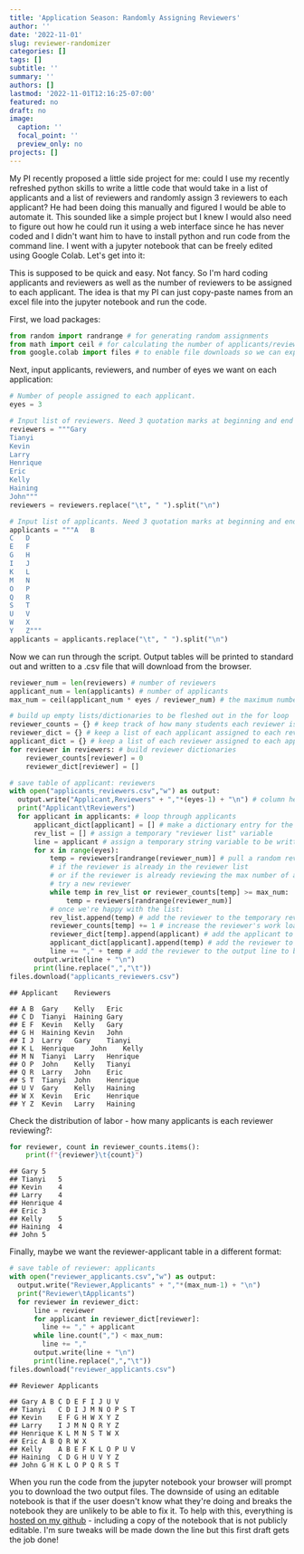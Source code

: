 ```yaml
---
title: 'Application Season: Randomly Assigning Reviewers'
author: ''
date: '2022-11-01'
slug: reviewer-randomizer
categories: []
tags: []
subtitle: ''
summary: ''
authors: []
lastmod: '2022-11-01T12:16:25-07:00'
featured: no
draft: no
image:
  caption: ''
  focal_point: ''
  preview_only: no
projects: []
---
```


My PI recently proposed a little side project for me: could I use my recently refreshed python skills to write a little code that would take in a list of applicants and a list of reviewers and randomly assign 3 reviewers to each applicant? He had been doing this manually and figured I would be able to automate it. This sounded like a simple project but I knew I would also need to figure out how he could run it using a web interface since he has never coded and I didn't want him to have to install python and run code from the command line. I went with a jupyter notebook that can be freely edited using Google Colab. Let's get into it:

This is supposed to be quick and easy. Not fancy. So I'm hard coding applicants and reviewers as well as the number of reviewers to be assigned to each applicant. The idea is that my PI can just copy-paste names from an excel file into the jupyter notebook and run the code.

First, we load packages:


```python
from random import randrange # for generating random assignments
from math import ceil # for calculating the number of applicants/reviewer
from google.colab import files # to enable file downloads so we can export .csv files
```




Next, input applicants, reviewers, and number of eyes we want on each application:


```python
# Number of people assigned to each applicant.
eyes = 3

# Input list of reviewers. Need 3 quotation marks at beginning and end of list only. Each reviewer should be on a new line.
reviewers = """Gary
Tianyi
Kevin
Larry
Henrique
Eric
Kelly
Haining
John"""
reviewers = reviewers.replace("\t", " ").split("\n")

# Input list of applicants. Need 3 quotation marks at beginning and end of list only. Each reviewer should be on a new line.
applicants = """A	B
C	D
E	F
G	H
I	J
K	L
M	N
O	P
Q	R
S	T
U	V
W	X
Y	Z"""
applicants = applicants.replace("\t", " ").split("\n")
```

Now we can run through the script. Output tables will be printed to standard out and written to a .csv file that will download from the browser.


```python
reviewer_num = len(reviewers) # number of reviewers
applicant_num = len(applicants) # number of applicants
max_num = ceil(applicant_num * eyes / reviewer_num) # the maximum number of applicants a reviewer should have to review

# build up empty lists/dictionaries to be fleshed out in the for loop
reviewer_counts = {} # keep track of how many students each reviewer is assigned
reviewer_dict = {} # keep a list of each applicant assigned to each reviewer
applicant_dict = {} # keep a list of each reviewer assigned to each applicant
for reviewer in reviewers: # build reviewer dictionaries
    reviewer_counts[reviewer] = 0
    reviewer_dict[reviewer] = []

# save table of applicant: reviewers
with open("applicants_reviewers.csv","w") as output:
  output.write("Applicant,Reviewers" + ","*(eyes-1) + "\n") # column headers
  print("Applicant\tReviewers")
  for applicant in applicants: # loop through applicants
      applicant_dict[applicant] = [] # make a dictionary entry for the applicant
      rev_list = [] # assign a temporary "reviewer list" variable
      line = applicant # assign a temporary string variable to be written at the end of the loop
      for x in range(eyes):
          temp = reviewers[randrange(reviewer_num)] # pull a random reviewer
          # if the reviewer is already in the reviewer list
          # or if the reviewer is already reviewing the max number of applicants
          # try a new reviewer
          while temp in rev_list or reviewer_counts[temp] >= max_num:
              temp = reviewers[randrange(reviewer_num)]
          # once we're happy with the list:
          rev_list.append(temp) # add the reviewer to the temporary reviewer list
          reviewer_counts[temp] += 1 # increase the reviewer's work load by 1
          reviewer_dict[temp].append(applicant) # add the applicant to the reviewer's dictionary entry
          applicant_dict[applicant].append(temp) # add the reviewer to the applicant's dictionary entry
          line += "," + temp # add the reviewer to the output line to be printed/written
      output.write(line + "\n")
      print(line.replace(",","\t"))
files.download("applicants_reviewers.csv")
```


```
## Applicant	Reviewers
```

```
## A B	Gary	Kelly	Eric
## C D	Tianyi	Haining	Gary
## E F	Kevin	Kelly	Gary
## G H	Haining	Kevin	John
## I J	Larry	Gary	Tianyi
## K L	Henrique	John	Kelly
## M N	Tianyi	Larry	Henrique
## O P	John	Kelly	Tianyi
## Q R	Larry	John	Eric
## S T	Tianyi	John	Henrique
## U V	Gary	Kelly	Haining
## W X	Kevin	Eric	Henrique
## Y Z	Kevin	Larry	Haining
```

Check the distribution of labor - how many applicants is each reviewer reviewing?:


```python
for reviewer, count in reviewer_counts.items():
    print(f"{reviewer}\t{count}")
```

```
## Gary	5
## Tianyi	5
## Kevin	4
## Larry	4
## Henrique	4
## Eric	3
## Kelly	5
## Haining	4
## John	5
```

Finally, maybe we want the reviewer-applicant table in a different format:


```python
# save table of reviewer: applicants
with open("reviewer_applicants.csv","w") as output:
  output.write("Reviewer,Applicants" + ","*(max_num-1) + "\n")
  print("Reviewer\tApplicants")
  for reviewer in reviewer_dict:
      line = reviewer
      for applicant in reviewer_dict[reviewer]:
        line += "," + applicant
      while line.count(",") < max_num:
        line += ","
      output.write(line + "\n")
      print(line.replace(",","\t"))
files.download("reviewer_applicants.csv")
```


```
## Reviewer	Applicants
```

```
## Gary	A B	C D	E F	I J	U V
## Tianyi	C D	I J	M N	O P	S T
## Kevin	E F	G H	W X	Y Z	
## Larry	I J	M N	Q R	Y Z	
## Henrique	K L	M N	S T	W X	
## Eric	A B	Q R	W X		
## Kelly	A B	E F	K L	O P	U V
## Haining	C D	G H	U V	Y Z	
## John	G H	K L	O P	Q R	S T
```

When you run the code from the jupyter notebook your browser will prompt you to download the two output files. The downside of using an editable notebook is that if the user doesn't know what they're doing and breaks the notebook they are unlikely to be able to fix it. To help with this, everything is [hosted on my github](https://github.com/jnjahncke/reviewer_randomizer) - including a copy of the notebook that is not publicly editable. I'm sure tweaks will be made down the line but this first draft gets the job done!
